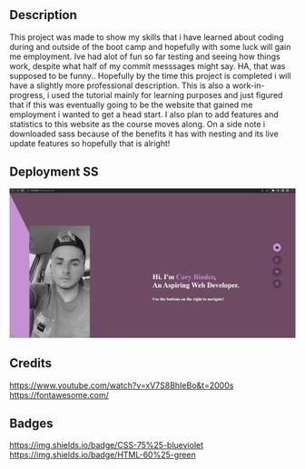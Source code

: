 # <My Portfolio >

## Description

This project was made to show my skills that i have learned about coding during and outside of the boot camp and hopefully with some luck will gain me employment.
Ive had alot of fun so far testing and seeing how things work, despite what half of my commit messsages might say. HA, that was supposed to be funny..
Hopefully by the time this project is completed i will have a slightly more professional description.
This is also a work-in-progress, i used the tutorial mainly for learning purposes and just figured that if this was eventually going to be the website that gained me employment i wanted to get a head start.
I also plan to add features and statistics to this website as the course moves along.
On a side note i downloaded sass because of the benefits it has with nesting and its live update features so hopefully that is alright!

## Deployment SS
![Website-image](images\port-ss.png)



## Credits

https://www.youtube.com/watch?v=xV7S8BhIeBo&t=2000s
https://fontawesome.com/






## Badges

https://img.shields.io/badge/CSS-75%25-blueviolet
https://img.shields.io/badge/HTML-60%25-green


